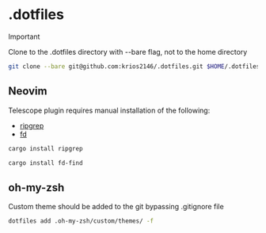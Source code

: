 # .dotfiles

> [!IMPORTANT]
> Clone to the .dotfiles directory with --bare flag, not to the home directory
>
> ```bash
> git clone --bare git@github.com:krios2146/.dotfiles.git $HOME/.dotfiles
> ```

## Neovim

Telescope plugin requires manual installation of the following:

 - [ripgrep](https://github.com/BurntSushi/ripgrep)
 - [fd](https://github.com/sharkdp/fd)

```bash
cargo install ripgrep
```

```bash
cargo install fd-find
```

## oh-my-zsh

Custom theme should be added to the git bypassing .gitignore file

```bash
dotfiles add .oh-my-zsh/custom/themes/ -f
```

